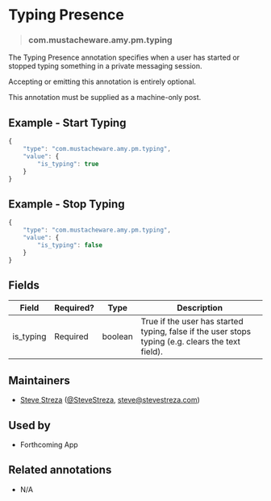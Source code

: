 <!-- give your annotation a title -->
# Typing Presence 

<!-- specify the "type" for your annotation -->
> ### com.mustacheware.amy.pm.typing

<!-- provide a description of what your annotation represents -->
The Typing Presence annotation specifies when a user has started or stopped typing something in a private messaging session.

Accepting or emitting this annotation is entirely optional.

This annotation must be supplied as a machine-only post.

<!-- provide at least one example of what your annotation might look like in the wild -->
## Example - Start Typing

~~~ js
{
    "type": "com.mustacheware.amy.pm.typing",
    "value": {
        "is_typing": true 
    }
}
~~~

## Example - Stop Typing

~~~ js
{
    "type": "com.mustacheware.amy.pm.typing",
    "value": {
        "is_typing": false 
    }
}
~~~

<!-- provide a complete description of the fields in the "value" object for your annotation -->
## Fields

| Field     | Required? | Type    | Description                                                                                       |
| -----     | --------- | ----    | -----------                                                                                       |
| is_typing | Required  | boolean | True if the user has started typing, false if the user stops typing (e.g. clears the text field). |

<!-- provide a way to contact you -->
## Maintainers
* [Steve Streza](http://stevestreza.com) ([@SteveStreza](https://alpha.app.net/SteveStreza), [steve@stevestreza.com](mailto:steve@stevestreza.com))

<!-- provide references to compatible apps / service -->
## Used by
* Forthcoming App

<!-- provide references to related annotations -->
## Related annotations
* N/A

